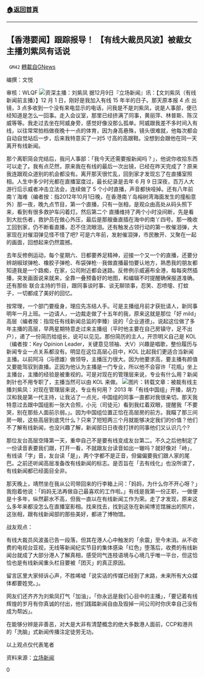 ###  [:house:返回首頁](https://github.com/ourhimalayas/txt)
---

## 【香港要闻】跟踪报导！ 【有线大裁员风波】被裁女主播刘紫凤有话说
` GM42` [轉載自GNews](https://gnews.org/zh-hans/634270/)

编撰：文悦

审核：WLQF
![]()![](https://gnews-media-offload.s3.amazonaws.com/wp-content/uploads/2020/12/10010511/jpg-j2uE43vPCf0ncbfUL0e1uIPXV1TwqFRrsEJdl7BCXZc.jpg)资深主播：刘紫凤
据12月9日『立场新闻』讯：【文刘紫凤（有线新闻前主播）】12 月 1 日，刚好是我加入有线 15 年半的日子。那天原本报 4 点 出镜，3 点多收到一个没有来电显示的电话，问我是不是刘紫凤，说是人事部，便已经知道是怎么一回事。走入会议室，那里已经挤满了同事，黄丽萍、林普斯、陈汉威等等。我走过去坐在阿威身旁，感觉好像没那么孤单。阿威跟我差不多时间入有线，以往常常拍档做夜晚十一点的体育，因为身高悬殊，镜头很难就，他每次都会自动自觉站后一步，后来我特意买了一对5 寸高的高跟鞋。没想到会跟他在同一天离开有线新闻。

那个离职简会完结后，我问人事部：「我今天还需要报新闻吗？」，他说你收拾东西可以走了。我有点茫然，原来我在有线的最后一次出镜，已经在昨天完成了？原来我连跟观众道别的机会都没有。离开那天很忙乱，回到家才发现忘了在直播室照相。人生中多少时光都在直播室度过，最长纪录是去年 6 月 9 日深夜，百万人大游行后示威者冲击立法会，连续做了 5 个小时直播，声音都快哑掉。还有八年前南丫海难（编者按：指2012年10月1日晚，在香港南丫岛榕树湾海面发生的撞船意外）那一夜，晚九点节目，第一个直播，只有一张相，是观众由高处从码头照下来，看到有很多救护车闪着灯。然后第二个 直播维持了两个小时没间断，先是看到大批伤者，救护员在做心外压，最后是那艘垂直插在海中的南丫四号。那一晚收工回到家，仍不断看直播，忍不住流眼泪。还有触发占领行动的第一枚催泪弹，大家现在对催泪弹见怪不怪了吧? 可是六年前，发射催泪弹，市民散开、又聚在一起的画面，回想起来仍然震撼。

去年反修例运动，每个星期六、日都要养足精神，迎接一个又一个的直播，还要分辨胡椒球弹枪、橡胶子弹枪、布袋弹枪⋯我做直播最怕要认地方，熟悉我的朋友都知道我是一个路痴，在家，公司附近都会迷路。反修例示威遍布全港，每每突然插播，突发画面说来就来，全靠一叠预备好的地图，和编辑不时提醒确保报道准确。还有那些 联合主持的节目，跟同事谈时事、谈无聊琐事，忍笑、忍喷嚏、打蚊子，一切都成了美好的回忆。

按常理，一个部门要瘦身，理应先冻结人手。可是主播组月前才获批请人，新同事明年一月上班。一边请人，一边裁走做了十五年的我，原来这就是那位「好 mild」高层（编者按：指现任有线新闻总监的李臻）说的「企业道德」。说起这位做了多年主播的高层，早两星期特意走过来主播组（平时他主要在自己房镇守，足不出户），递了一份简历给组长，说可以见见。那份简历的主人，开宗明义自己是 KOL（编者按：Key Opinion Leader，关键意见领袖、大V）兴趣是唱歌，整份履历与新闻专业一点关系都没有。明显在这位高层心目中，KOL 比起我们更适合当新闻主播。以前阿冯（冯德雄）做领导，主播压力很大。因为他要求高，要主播有颜值又要能驾驭到直播。正因为他认为主播是一门专业，所以他不会容许「花瓶」坐上主播台，主播的经验是被重视的。可是对现在的管理层来说，专业有什么用？新闻刺针也不用专职了，主播当然可以由 KOL 来做。
![]()![](https://gnews-media-offload.s3.amazonaws.com/wp-content/uploads/2020/12/10010227/20201209-1820copy_VU8lw_1200x0.png)图片：转载文章：被裁有线主播刘紫凤：对现在管理层来说，专业有何用？
2013 年「有线中国组」开播，胡力汉和我是第一代主持，让我沾了一点光，中国组的同事一直都对我很亲切。那天我特意过去跟中国组影一张大合照，小元（司徒元）看到我红着双眼，提醒我「不要哭，别在那些人面前示弱。」。因为中国组位置正恰在高层房的前方。我瞄了那三间房一眼，这些高层到底凭什么？只来了短短两三个月就能够决定我们的价值？他们不了解有线新闻，也没兴趣了解，新闻部日日夜夜打拼的同事他们又认识几个?

那位友台高层空降第一天，重申自己不是要有线变成友台第二。不久之后他制定了一份读音表要我们跟，打开一看，不就跟友台读音如出一辙吗？就好像对「峙」，有线读「字」音，友台读「是」，两个字都不是正音，但偏偏要我们跟人家的尾巴。之前还听闻高层准备改有线新闻的标志。是否旨在「去有线化」也没所谓了，有线新闻都已经面目全非。

那天晚上，靖然坐在我从公司带回来的行李箱上问：「妈妈，为什么你不开心呀？」我抱着他说：「妈妈无法再做自己最喜欢的工作啦。」有线是我第一份正职，一做便是十多年，纵然薪水不高，但我一直以在有线新闻工作为荣。走了才​​发现，原来这么多年来都没怎么在直播室影相。找来找去，找到这张在新闻博览馆展出的照片，这张相，跟有线新闻部的那些美好，都进了博物馆。

战友观点：

有线大裁员风波虽已告一段落，但其在港人心中触发的「余震」至今未消。从不收费的电视台亚视，无线等新闻纪实节目的集体感染「红色」堕落后，收费的有线新闻台就成了大部分港人了解真相，感受同气连枝语境与心境几乎唯一平台，但这恰恰也是有线新闻重头栏目要被「团灭」的真正原因。

留言区里大家倾诉心声，不胜唏嘘「说实话的传媒已经到了末路，未来所有大众媒体都要姓党。」。

网友们还齐齐为刘紫凤打气「加油」，「你永远是我们心目中的主播」，「要记着有线辉煌的岁月有你真诚的付出，他们践踏新闻自由及毁掉一间公司时你庆幸自己没有成为帮凶」。

在能够分辨是非善恶，对大是大非有清楚概念的绝大多数港人面前，CCP和港共的「洗脑」式新闻传播注定徒劳无功。

以上观点仅代表笔者

资料来源：[立场新闻](https://www.thestandnews.com/politics/%E8%A2%AB%E8%A3%81%E6%9C%89%E7%B7%9A%E4%B8%BB%E6%92%AD%E5%8A%89%E7%B4%AB%E9%B3%B3-%E5%B0%8D%E7%8F%BE%E5%9C%A8%E7%AE%A1%E7%90%86%E5%B1%A4%E4%BE%86%E8%AA%AA-%E5%B0%88%E6%A5%AD%E6%9C%89%E4%BD%95%E7%94%A8/)

0

